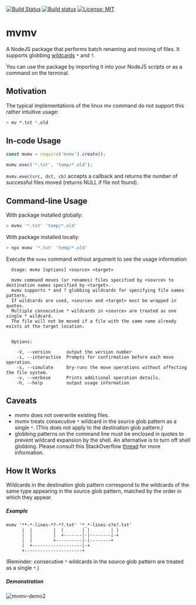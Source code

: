 [![Build Status](https://travis-ci.org/dienluong/mvmv.svg?branch=master)](https://travis-ci.org/dienluong/mvmv) [![Build status](https://ci.appveyor.com/api/projects/status/a5yh2m947yqt5v42?svg=true)](https://ci.appveyor.com/project/dienluong/mvmv)
[![License: MIT](https://img.shields.io/badge/License-MIT-yellow.svg)](https://opensource.org/licenses/MIT)
 
# mvmv
A NodeJS package that performs batch renaming and moving of files. It supports globbing [wildcards](http://tldp.org/LDP/GNU-Linux-Tools-Summary/html/x11655.htm) `*` and `?`.

You can use the package by importing it into your NodeJS scripts or as a command on the terminal.

## Motivation
The typical implementations of the linux mv command do not support this rather intuitive usage:
```bash
> mv *.txt *.old
```

## In-code Usage
```javascript
const mvmv = require('mvmv').create();

mvmv.exec('*.txt', 'temp/*.old');
```

`mvmv.exec(src, dst, cb)` accepts a callback and returns the number of successful files moved (returns NULL if file not found).

## Command-line Usage
With package installed globally:
```bash
> mvmv '*.txt' 'temp/*.old'
````

With package installed locally:
```bash
> npx mvmv '*.txt' 'temp/*.old'
```

Execute the `mvmv` command without argument to see the usage information:

```
  Usage: mvmv [options] <source> <target>

  mvmv command moves (or renames) files specified by <source> to destination names specified by <target>.
  mvmv supports * and ? globbing wildcards for specifying file names pattern.
  If wildcards are used, <source> and <target> must be wrapped in quotes.
  Multiple consecutive * wildcards in <source> are treated as one single * wildcard.
  The file will not be moved if a file with the same name already exists at the target location.


  Options:

    -V, --version      output the version number
    -i, --interactive  Prompts for confirmation before each move operation.
    -s, --simulate     Dry-runs the move operations without affecting the file system.
    -v, --verbose      Prints additional operation details.
    -h, --help         output usage information
```

## Caveats
- mvmv does not overwrite existing files.
- mvmv treats consecutive `*` wildcard in the source glob pattern as a single `*`. (This does not apply to the destination glob pattern.)
- globbing patterns on the command line must be enclosed in quotes to prevent wildcard expansion by the shell. An alternative is to turn off shell globbing. Please consult this StackOverflow [thread](https://stackoverflow.com/a/22945024) for more information.


## How It Works
Wildcards in the destination glob pattern correspond to the wildcards of the same type appearing in the source glob pattern, matched by the order in which they appear.

##### Example
```
mvmv '**-*-lines-*?-*?.txt' '*_*-lines-s?e?.txt'
      |  |        |  |       | |        | |
      |  |        |  +-------|-|--------|-+
      |  |        +----------|-|--------+
      |  +-------------------|-+
      +----------------------+
```
(Reminder: consecutive `*` wildcards in the source glob pattern are treated as a single `*`.)

##### Demonstration
![mvmv-demo2](https://user-images.githubusercontent.com/4752832/36003521-7940605c-0cfc-11e8-8d5d-0ad5ab1eba71.png)
